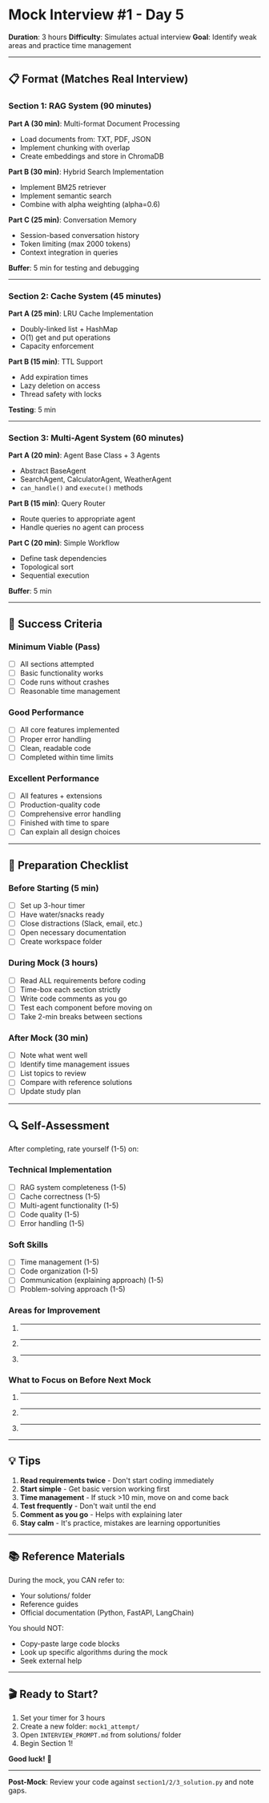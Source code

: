 # Mock Interview #1 - Day 5

**Duration**: 3 hours
**Difficulty**: Simulates actual interview
**Goal**: Identify weak areas and practice time management

---

## 📋 Format (Matches Real Interview)

### Section 1: RAG System (90 minutes)

**Part A (30 min)**: Multi-format Document Processing
- Load documents from: TXT, PDF, JSON
- Implement chunking with overlap
- Create embeddings and store in ChromaDB

**Part B (30 min)**: Hybrid Search Implementation
- Implement BM25 retriever
- Implement semantic search
- Combine with alpha weighting (alpha=0.6)

**Part C (25 min)**: Conversation Memory
- Session-based conversation history
- Token limiting (max 2000 tokens)
- Context integration in queries

**Buffer**: 5 min for testing and debugging

---

### Section 2: Cache System (45 minutes)

**Part A (25 min)**: LRU Cache Implementation
- Doubly-linked list + HashMap
- O(1) get and put operations
- Capacity enforcement

**Part B (15 min)**: TTL Support
- Add expiration times
- Lazy deletion on access
- Thread safety with locks

**Testing**: 5 min

---

### Section 3: Multi-Agent System (60 minutes)

**Part A (20 min)**: Agent Base Class + 3 Agents
- Abstract BaseAgent
- SearchAgent, CalculatorAgent, WeatherAgent
- `can_handle()` and `execute()` methods

**Part B (15 min)**: Query Router
- Route queries to appropriate agent
- Handle queries no agent can process

**Part C (20 min)**: Simple Workflow
- Define task dependencies
- Topological sort
- Sequential execution

**Buffer**: 5 min

---

## 🎯 Success Criteria

### Minimum Viable (Pass)
- [ ] All sections attempted
- [ ] Basic functionality works
- [ ] Code runs without crashes
- [ ] Reasonable time management

### Good Performance
- [ ] All core features implemented
- [ ] Proper error handling
- [ ] Clean, readable code
- [ ] Completed within time limits

### Excellent Performance
- [ ] All features + extensions
- [ ] Production-quality code
- [ ] Comprehensive error handling
- [ ] Finished with time to spare
- [ ] Can explain all design choices

---

## 📝 Preparation Checklist

### Before Starting (5 min)
- [ ] Set up 3-hour timer
- [ ] Have water/snacks ready
- [ ] Close distractions (Slack, email, etc.)
- [ ] Open necessary documentation
- [ ] Create workspace folder

### During Mock (3 hours)
- [ ] Read ALL requirements before coding
- [ ] Time-box each section strictly
- [ ] Write code comments as you go
- [ ] Test each component before moving on
- [ ] Take 2-min breaks between sections

### After Mock (30 min)
- [ ] Note what went well
- [ ] Identify time management issues
- [ ] List topics to review
- [ ] Compare with reference solutions
- [ ] Update study plan

---

## 🔍 Self-Assessment

After completing, rate yourself (1-5) on:

### Technical Implementation
- [ ] RAG system completeness (1-5)
- [ ] Cache correctness (1-5)
- [ ] Multi-agent functionality (1-5)
- [ ] Code quality (1-5)
- [ ] Error handling (1-5)

### Soft Skills
- [ ] Time management (1-5)
- [ ] Code organization (1-5)
- [ ] Communication (explaining approach) (1-5)
- [ ] Problem-solving approach (1-5)

### Areas for Improvement
1. _____________________________________
2. _____________________________________
3. _____________________________________

### What to Focus on Before Next Mock
1. _____________________________________
2. _____________________________________
3. _____________________________________

---

## 💡 Tips

1. **Read requirements twice** - Don't start coding immediately
2. **Start simple** - Get basic version working first
3. **Time management** - If stuck >10 min, move on and come back
4. **Test frequently** - Don't wait until the end
5. **Comment as you go** - Helps with explaining later
6. **Stay calm** - It's practice, mistakes are learning opportunities

---

## 📚 Reference Materials

During the mock, you CAN refer to:
- Your solutions/ folder
- Reference guides
- Official documentation (Python, FastAPI, LangChain)

You should NOT:
- Copy-paste large code blocks
- Look up specific algorithms during the mock
- Seek external help

---

## 🎬 Ready to Start?

1. Set your timer for 3 hours
2. Create a new folder: `mock1_attempt/`
3. Open `INTERVIEW_PROMPT.md` from solutions/ folder
4. Begin Section 1!

**Good luck!** 🚀

---

**Post-Mock**: Review your code against `section1/2/3_solution.py` and note gaps.

